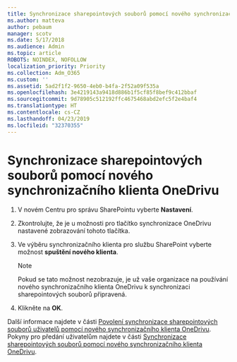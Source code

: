 ```yaml
---
title: Synchronizace sharepointových souborů pomocí nového synchronizačního klienta OneDrivu
ms.author: matteva
author: pebaum
manager: scotv
ms.date: 5/17/2018
ms.audience: Admin
ms.topic: article
ROBOTS: NOINDEX, NOFOLLOW
localization_priority: Priority
ms.collection: Adm_O365
ms.custom: ''
ms.assetid: 5ad2f1f2-9650-4eb0-b4fa-2f52a09f535a
ms.openlocfilehash: 3e4219143a9418d886b1f5cf85f8bef9c412bbaf
ms.sourcegitcommit: 9d78905c512192ffc4675468abd2efc5f2e4baf4
ms.translationtype: HT
ms.contentlocale: cs-CZ
ms.lasthandoff: 04/23/2019
ms.locfileid: "32370355"
---
```

# <a name="sync-sharepoint-files-with-the-new-onedrive-sync-client"></a>Synchronizace sharepointových souborů pomocí nového synchronizačního klienta OneDrivu

1. V novém Centru pro správu SharePointu vyberte **Nastavení**.
    
2. Zkontrolujte, že je u možnosti pro tlačítko synchronizace OneDrivu nastavené zobrazování tohoto tlačítka. 
    
3. Ve výběru synchronizačního klienta pro službu SharePoint vyberte možnost **spuštění nového klienta**.
    
    > [!NOTE]
    > Pokud se tato možnost nezobrazuje, je už vaše organizace na používání nového synchronizačního klienta OneDrivu k synchronizaci sharepointových souborů připravená. 
  
4. Klikněte na **OK**.
    
Další informace najdete v části [Povolení synchronizace sharepointových souborů uživatelů pomocí nového synchronizačního klienta OneDrivu](https://go.microsoft.com/fwlink/?linkid=866433). Pokyny pro předání uživatelům najdete v části [Synchronizace sharepointových souborů pomocí nového synchronizačního klienta OneDrivu](https://go.microsoft.com/fwlink/?linkid=866427).
  

